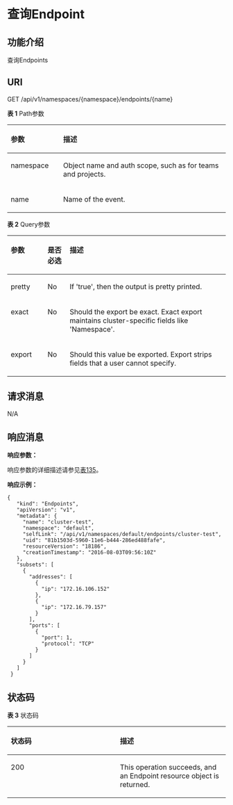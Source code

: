 # 查询Endpoint<a name="cci_02_3125"></a>

## 功能介绍<a name="zh-cn_topic_0079615072_section885082"></a>

查询Endpoints

## URI<a name="s4c063734e7b04b8aa1818085c9fdd5f3"></a>

GET /api/v1/namespaces/\{namespace\}/endpoints/\{name\}

**表 1**  Path参数

<a name="table1696332124519"></a>
<table><thead align="left"><tr id="row11961332194516"><th class="cellrowborder" valign="top" width="24%" id="mcps1.2.3.1.1"><p id="p396032144518"><a name="p396032144518"></a><a name="p396032144518"></a>参数</p>
</th>
<th class="cellrowborder" valign="top" width="76%" id="mcps1.2.3.1.2"><p id="p18962325454"><a name="p18962325454"></a><a name="p18962325454"></a>描述</p>
</th>
</tr>
</thead>
<tbody><tr id="row9960327457"><td class="cellrowborder" valign="top" width="24%" headers="mcps1.2.3.1.1 "><p id="p1496113214456"><a name="p1496113214456"></a><a name="p1496113214456"></a>namespace</p>
</td>
<td class="cellrowborder" valign="top" width="76%" headers="mcps1.2.3.1.2 "><p id="p141902036155717"><a name="p141902036155717"></a><a name="p141902036155717"></a>Object name and auth scope, such as for teams and projects.</p>
</td>
</tr>
<tr id="row13794857171116"><td class="cellrowborder" valign="top" width="24%" headers="mcps1.2.3.1.1 "><p id="p5984165818113"><a name="p5984165818113"></a><a name="p5984165818113"></a>name</p>
</td>
<td class="cellrowborder" valign="top" width="76%" headers="mcps1.2.3.1.2 "><p id="p4984175851116"><a name="p4984175851116"></a><a name="p4984175851116"></a>Name of the event.</p>
</td>
</tr>
</tbody>
</table>

**表 2**  Query参数

<a name="d0e45403"></a>
<table><thead align="left"><tr id="row15382595"><th class="cellrowborder" valign="top" width="16.851685168516852%" id="mcps1.2.4.1.1"><p id="p65652297517"><a name="p65652297517"></a><a name="p65652297517"></a>参数</p>
</th>
<th class="cellrowborder" valign="top" width="10.11101110111011%" id="mcps1.2.4.1.2"><p id="p165661629135114"><a name="p165661629135114"></a><a name="p165661629135114"></a>是否必选</p>
</th>
<th class="cellrowborder" valign="top" width="73.03730373037303%" id="mcps1.2.4.1.3"><p id="p14567629115114"><a name="p14567629115114"></a><a name="p14567629115114"></a>描述</p>
</th>
</tr>
</thead>
<tbody><tr id="row50128196"><td class="cellrowborder" valign="top" width="16.851685168516852%" headers="mcps1.2.4.1.1 "><p id="p33852041"><a name="p33852041"></a><a name="p33852041"></a>pretty</p>
</td>
<td class="cellrowborder" valign="top" width="10.11101110111011%" headers="mcps1.2.4.1.2 "><p id="p57660778"><a name="p57660778"></a><a name="p57660778"></a>No</p>
</td>
<td class="cellrowborder" valign="top" width="73.03730373037303%" headers="mcps1.2.4.1.3 "><p id="p40011473"><a name="p40011473"></a><a name="p40011473"></a>If 'true', then the output is pretty printed.</p>
</td>
</tr>
<tr id="row24558937"><td class="cellrowborder" valign="top" width="16.851685168516852%" headers="mcps1.2.4.1.1 "><p id="p43116865"><a name="p43116865"></a><a name="p43116865"></a>exact</p>
</td>
<td class="cellrowborder" valign="top" width="10.11101110111011%" headers="mcps1.2.4.1.2 "><p id="p2805153"><a name="p2805153"></a><a name="p2805153"></a>No</p>
</td>
<td class="cellrowborder" valign="top" width="73.03730373037303%" headers="mcps1.2.4.1.3 "><p id="p8957179144314"><a name="p8957179144314"></a><a name="p8957179144314"></a>Should the export be exact. Exact export maintains cluster-specific fields like 'Namespace'.</p>
</td>
</tr>
<tr id="row16784107"><td class="cellrowborder" valign="top" width="16.851685168516852%" headers="mcps1.2.4.1.1 "><p id="p17335461"><a name="p17335461"></a><a name="p17335461"></a>export</p>
</td>
<td class="cellrowborder" valign="top" width="10.11101110111011%" headers="mcps1.2.4.1.2 "><p id="p61995128"><a name="p61995128"></a><a name="p61995128"></a>No</p>
</td>
<td class="cellrowborder" valign="top" width="73.03730373037303%" headers="mcps1.2.4.1.3 "><p id="p12754151974311"><a name="p12754151974311"></a><a name="p12754151974311"></a>Should this value be exported. Export strips fields that a user cannot specify.</p>
</td>
</tr>
</tbody>
</table>

## 请求消息<a name="se5dc3a3d39a34f22a7353e5b56820ee1"></a>

N/A

## 响应消息<a name="sb016aaee185e4c39889395b7b34f7968"></a>

**响应参数：**

响应参数的详细描述请参见[表135](公共参数.md#table143351122168)。

**响应示例：**

```
{ 
   "kind": "Endpoints", 
   "apiVersion": "v1", 
   "metadata": { 
     "name": "cluster-test", 
     "namespace": "default", 
     "selfLink": "/api/v1/namespaces/default/endpoints/cluster-test", 
     "uid": "81b1503d-5960-11e6-b444-286ed488fafe", 
     "resourceVersion": "18186", 
     "creationTimestamp": "2016-08-03T09:56:10Z" 
   }, 
   "subsets": [ 
     { 
       "addresses": [ 
         { 
           "ip": "172.16.106.152" 
         }, 
         { 
           "ip": "172.16.79.157" 
         } 
       ], 
       "ports": [ 
         { 
           "port": 1, 
           "protocol": "TCP" 
         } 
       ] 
     } 
   ] 
 }
```

## 状态码<a name="sf826b071d47f4d51bc560ff6f2ef1fbf"></a>

**表 3**  状态码

<a name="zh-cn_topic_0079615072_table12672824"></a>
<table><thead align="left"><tr id="zh-cn_topic_0079615072_row17662689"><th class="cellrowborder" valign="top" width="50%" id="mcps1.2.3.1.1"><p id="p39753582201644"><a name="p39753582201644"></a><a name="p39753582201644"></a>状态码</p>
</th>
<th class="cellrowborder" valign="top" width="50%" id="mcps1.2.3.1.2"><p id="zh-cn_topic_0079615072_p55008403"><a name="zh-cn_topic_0079615072_p55008403"></a><a name="zh-cn_topic_0079615072_p55008403"></a>描述</p>
</th>
</tr>
</thead>
<tbody><tr id="zh-cn_topic_0079615072_row26495667"><td class="cellrowborder" valign="top" width="50%" headers="mcps1.2.3.1.1 "><p id="zh-cn_topic_0079615072_p65774263"><a name="zh-cn_topic_0079615072_p65774263"></a><a name="zh-cn_topic_0079615072_p65774263"></a>200</p>
</td>
<td class="cellrowborder" valign="top" width="50%" headers="mcps1.2.3.1.2 "><p id="zh-cn_topic_0079615072_p26115080"><a name="zh-cn_topic_0079615072_p26115080"></a><a name="zh-cn_topic_0079615072_p26115080"></a>This operation succeeds, and an Endpoint resource object is returned.</p>
</td>
</tr>
</tbody>
</table>

